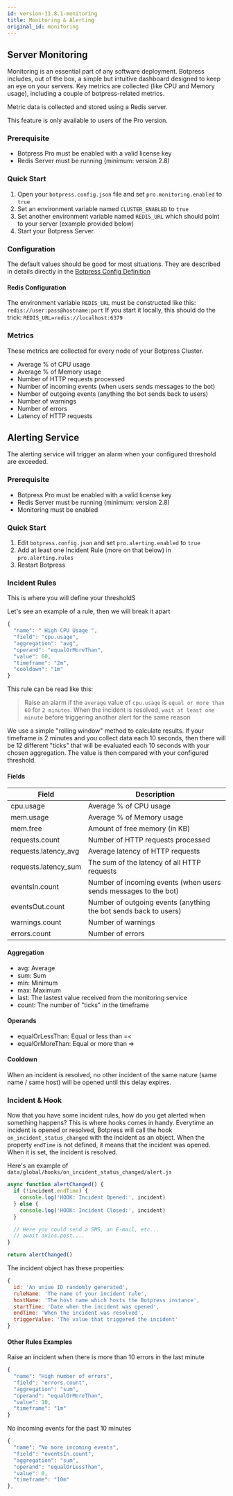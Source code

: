 ```yaml
---
id: version-11.8.1-monitoring
title: Monitoring & Alerting
original_id: monitoring
---
```


## Server Monitoring

Monitoring is an essential part of any software deployment. Botpress includes, out of the box, a simple but intuitive dashboard
designed to keep an eye on your servers. Key metrics are collected (like CPU and Memory usage), including a couple of botpress-related metrics.

Metric data is collected and stored using a Redis server.

This feature is only available to users of the Pro version.

### Prerequisite

- Botpress Pro must be enabled with a valid license key
- Redis Server must be running (minimum: version 2.8)

### Quick Start

1. Open your `botpress.config.json` file and set `pro.monitoring.enabled` to `true`
2. Set an environment variable named `CLUSTER_ENABLED` to `true`
3. Set another environment variable named `REDIS_URL` which should point to your server (example provided below)
4. Start your Botpress Server

### Configuration

The default values should be good for most situations. They are described in details directly in the [Botpress Config Definition](https://github.com/botpress/botpress/blob/master/src/bp/core/config/botpress.config.ts)

#### Redis Configuration

The environment variable `REDIS_URL` must be constructed like this: `redis://user:pass@hostname:port`
If you start it locally, this should do the trick: `REDIS_URL=redis://localhost:6379`

### Metrics

These metrics are collected for every node of your Botpress Cluster.

- Average % of CPU usage
- Average % of Memory usage
- Number of HTTP requests processed
- Number of incoming events (when users sends messages to the bot)
- Number of outgoing events (anything the bot sends back to users)
- Number of warnings
- Number of errors
- Latency of HTTP requests

## Alerting Service

The alerting service will trigger an alarm when your configured threshold are exceeded.

### Prerequisite

- Botpress Pro must be enabled with a valid license key
- Redis Server must be running (minimum: version 2.8)
- Monitoring must be enabled

### Quick Start

1. Edit `botpress.config.json` and set `pro.alerting.enabled` to `true`
2. Add at least one Incident Rule (more on that below) in `pro.alerting.rules`
3. Restart Botpress

### Incident Rules

This is where you will define your thresholdS

Let's see an example of a rule, then we will break it apart

```js
{
  "name": " High CPU Usage ",
  "field": "cpu.usage",
  "aggregation": "avg",
  "operand": "equalOrMoreThan",
  "value": 60,
  "timeframe": "2m",
  "cooldown": "1m"
}
```

This rule can be read like this:

> Raise an alarm if the `average` value of `cpu.usage` is `equal or more than` `60` for `2 minutes`.
> When the incident is resolved, `wait at least one minute` before triggering another alert for the same reason

We use a simple "rolling window" method to calculate results. If your timeframe is 2 minutes and you collect data each 10 seconds, then there will be 12 different "ticks" that will be evaluated each 10 seconds with your chosen aggregation. The value is then compared with your configured threshold.

#### Fields

| Field                | Description                                                      |
| -------------------- | ---------------------------------------------------------------- |
| cpu.usage            | Average % of CPU usage                                           |
| mem.usage            | Average % of Memory usage                                        |
| mem.free             | Amount of free memory (in KB)                                    |
| requests.count       | Number of HTTP requests processed                                |
| requests.latency_avg | Average latency of HTTP requests                                 |
| requests.latency_sum | The sum of the latency of all HTTP requests                      |
| eventsIn.count       | Number of incoming events (when users sends messages to the bot) |
| eventsOut.count      | Number of outgoing events (anything the bot sends back to users) |
| warnings.count       | Number of warnings                                               |
| errors.count         | Number of errors                                                 |

#### Aggregation

- avg: Average
- sum: Sum
- min: Minimum
- max: Maximum
- last: The lastest value received from the monitoring service
- count: The number of "ticks" in the timeframe

#### Operands

- equalOrLessThan: Equal or less than =<
- equalOrMoreThan: Equal or more than =>

#### Cooldown

When an incident is resolved, no other incident of the same nature (same name / same host) will be opened until this delay expires.

### Incident & Hook

Now that you have some incident rules, how do you get alerted when something happens? This is where hooks comes in handy. Everytime an incident is opened or resolved, Botpress will call the hook `on_incident_status_changed` with the incident as an object. When the property `endTime` is not defined, it means that the incident was opened. When it is set, the incident is resolved.

Here's an example of `data/global/hooks/on_incident_status_changed/alert.js`

```js
async function alertChanged() {
  if (!incident.endTime) {
    console.log('HOOK: Incident Opened:', incident)
  } else {
    console.log('HOOK: Incident Closed:', incident)
  }

  // Here you could send a SMS, an E-mail, etc...
  // await axios.post....
}

return alertChanged()
```

The incident object has these properties:

```js
{
  id: 'An uniue ID randomly generated',
  ruleName: 'The name of your incident rule',
  hostName: 'The host name which hosts the Botpress instance',
  startTime: 'Date when the incident was opened',
  endTime: 'When the incident was resolved',
  triggerValue: 'The value that triggered the incident'
}
```

#### Other Rules Examples

Raise an incident when there is more than 10 errors in the last minute

```js
{
  "name": "High number of errors",
  "field": "errors.count",
  "aggregation": "sum",
  "operand": "equalOrMoreThan",
  "value": 10,
  "timeframe": "1m"
}
```

No incoming events for the past 10 minutes

```js
{
  "name": "No more incoming events",
  "field": "eventsIn.count",
  "aggregation": "sum",
  "operand": "equalOrLessThan",
  "value": 0,
  "timeframe": "10m"
},
```
